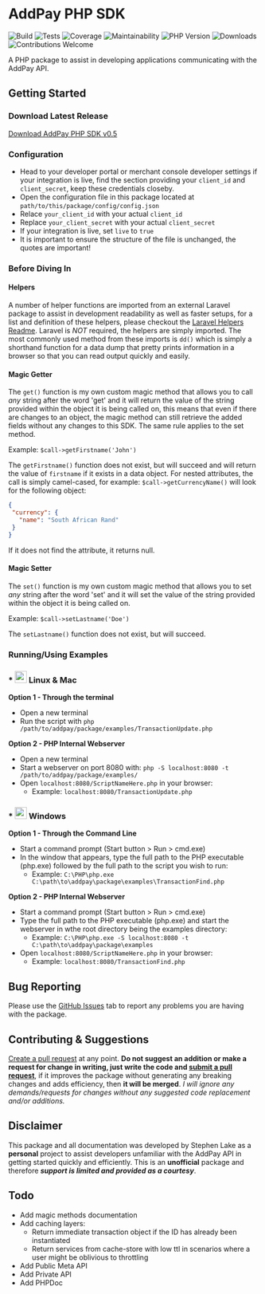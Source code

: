 # AddPay PHP SDK
![Build](https://img.shields.io/badge/build-stable-brightgreen.svg?style=flat)
![Tests](https://img.shields.io/badge/tests-passing-brightgreen.svg?style=flat)
![Coverage](https://img.shields.io/badge/coverage-100%25-brightgreen.svg?style=flat)
![Maintainability](https://img.shields.io/badge/maintainability-A++-brightgreen.svg?style=flat)
![PHP Version](https://img.shields.io/badge/php-%3E=5.3-brightgreen.svg?style=flat)
![Downloads](https://img.shields.io/badge/downloads-15-brightgreen.svg?style=flat)
![Contributions Welcome](https://img.shields.io/badge/contributions-welcome-brightgreen.svg?style=flat)

A PHP package to assist in developing applications communicating with the AddPay API.

## Getting Started

### Download Latest Release
[Download AddPay PHP SDK v0.5](https://github.com/stephenlake/AddPay-PHP-SDK/archive/v0.5.zip)

### Configuration
- Head to your developer portal or merchant console developer settings if your integration is live, find the section providing your `client_id` and `client_secret`, keep these credentials closeby.
- Open the configuration file in this package located at `path/to/this/package/config/config.json`
- Relace `your_client_id` with your actual `client_id`
- Replace `your_client_secret` with your actual `client_secret`
- If your integration is live, set `live` to `true`
- It is important to ensure the structure of the file is unchanged, the quotes are important!

### Before Diving In

#### Helpers
A number of helper functions are imported from an external Laravel package to assist in development readability as well as faster setups, for a list and definition of these helpers, please checkout the [Laravel Helpers Readme](https://github.com/rappasoft/laravel-helpers). Laravel is _NOT_ required, the helpers are simply imported. The most commonly used method from these imports is `dd()` which is simply a shorthand function for a data dump that pretty prints information in a browser so that you can read output quickly and easily.

#### Magic Getter
The `get()` function is my own custom magic method that allows you to call *any* string after the word 'get' and it will return the value of the string provided within the object it is being called on, this means that even if there are changes to an object, the magic method can still retrieve the added fields without any changes to this SDK. The same rule applies to the set method.

Example: `$call->getFirstname('John')`

The `getFirstname()` function does not exist, but will succeed and will return the value of `firstname` if it exists in a data object. For nested attributes, the call is simply camel-cased, for example: `$call->getCurrencyName()` will look for the following object:
```json
{
 "currency": {
   "name": "South African Rand"
 }
}
```
If it does not find the attribute, it returns null.

#### Magic Setter
The `set()` function is my own custom magic method that allows you to set *any* string after the word 'set' and it will set the value of the string provided within the object it is being called on.
 
Example: `$call->setLastname('Doe')`

The `setLastname()` function does not exist, but will succeed.

### Running/Using Examples

### \* <img src="http://icons.iconarchive.com/icons/icons8/windows-8/256/Systems-Linux-icon.png" width="24"> Linux & Mac 
**Option 1 - Through the terminal**
- Open a new terminal
- Run the script with `php /path/to/addpay/package/examples/TransactionUpdate.php`

**Option 2 - PHP Internal Webserver**
- Open a new terminal
- Start a webserver on port 8080 with: `php -S localhost:8080 -t /path/to/addpay/package/examples/`
- Open `localhost:8080/ScriptNameHere.php` in your browser:
   - Example: `localhost:8080/TransactionUpdate.php`

### \* <img src="https://dotnetco.de/wp-content/uploads/2016/12/windows-icon256.png" width="24"> Windows
**Option 1 - Through the Command Line**
- Start a command prompt (Start button > Run > cmd.exe)
- In the window that appears, type the full path to the PHP executable (php.exe) followed by the full path to the script you wish to run:
   - Example: `C:\PHP\php.exe C:\path\to\addpay\package\examples\TransactionFind.php`

**Option 2 - PHP Internal Webserver**
- Start a command prompt (Start button > Run > cmd.exe)
- Type the full path to the PHP executable (php.exe) and start the webserver in wthe root directory being the examples directory:
   - Example: `C:\PHP\php.exe -S localhost:8080 -t C:\path\to\addpay\package\examples`
- Open `localhost:8080/ScriptNameHere.php` in your browser:
   - Example: `localhost:8080/TransactionFind.php`


## Bug Reporting
Please use the [GitHub Issues](https://github.com/stephenlake/AddPay-PHP-SDK/issues) tab to report any problems you are having with the package.

## Contributing & Suggestions
[Create a pull request](https://github.com/stephenlake/addpay-php/pulls) at any point. **Do not suggest an addition or make a request for change in writing, just write the code and [submit a pull request](https://github.com/stephenlake/addpay-php/pulls)**, if it improves the package without generating any breaking changes and adds efficiency, then **it will be merged**. _I will ignore any demands/requests for changes without any  suggested code replacement and/or additions._

## Disclaimer
This package and all documentation was developed by Stephen Lake as a **personal** project to assist developers unfamiliar with the AddPay API in getting started quickly and efficiently. This is an **unofficial** package and therefore **_support is limited and provided as a courtesy_**.

## Todo
- Add magic methods documentation
- Add caching layers:
  - Return immediate transaction object if the ID has already been instantiated
  - Return services from cache-store with low ttl in scenarios where a user might be oblivious to throttling
- Add Public Meta API
- Add Private API
- Add PHPDoc



